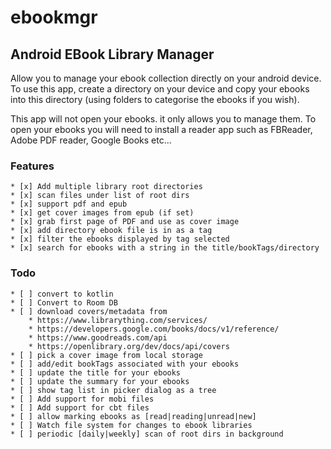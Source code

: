 # ebookmgr

## Android EBook Library Manager

Allow you to manage your ebook collection directly on your android device.
To use this app, create a directory on your device and
copy your ebooks into this directory 
(using folders to categorise the ebooks if you wish).

This app will not open your ebooks. it only allows you to manage them.
To open your ebooks you will need to install a reader app such as FBReader,
Adobe PDF reader, Google Books etc...
 

### Features
    * [x] Add multiple library root directories
    * [x] scan files under list of root dirs
    * [x] support pdf and epub
    * [x] get cover images from epub (if set)
    * [x] grab first page of PDF and use as cover image
    * [x] add directory ebook file is in as a tag
    * [x] filter the ebooks displayed by tag selected
    * [x] search for ebooks with a string in the title/bookTags/directory


### Todo
    * [ ] convert to kotlin
    * [ ] Convert to Room DB
    * [ ] download covers/metadata from
        * https://www.librarything.com/services/
        * https://developers.google.com/books/docs/v1/reference/
        * https://www.goodreads.com/api
        * https://openlibrary.org/dev/docs/api/covers
    * [ ] pick a cover image from local storage
    * [ ] add/edit bookTags associated with your ebooks
    * [ ] update the title for your ebooks
    * [ ] update the summary for your ebooks
    * [ ] show tag list in picker dialog as a tree
    * [ ] Add support for mobi files
    * [ ] Add support for cbt files
    * [ ] allow marking ebooks as [read|reading|unread|new]
    * [ ] Watch file system for changes to ebook libraries
    * [ ] periodic [daily|weekly] scan of root dirs in background
